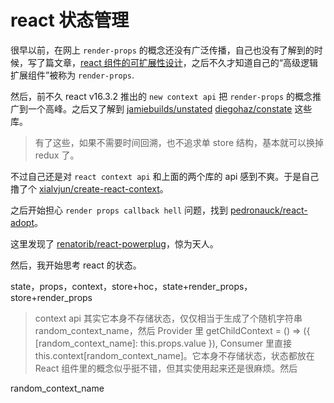 # react 状态管理

很早以前，在网上 `render-props` 的概念还没有广泛传播，自己也没有了解到的时候，写了篇文章，[react 组件的可扩展性设计](http://xialvjun.github.io/2017/08/25/extensible-react-components/)，之后不久才知道自己的“高级逻辑扩展组件”被称为 `render-props`.

然后，前不久 react v16.3.2 推出的 `new context api` 把 `render-props` 的概念推广到一个高峰。之后又了解到 [jamiebuilds/unstated](https://github.com/jamiebuilds/unstated) [diegohaz/constate](https://github.com/diegohaz/constate) 这些库。

> 有了这些，如果不需要时间回溯，也不追求单 store 结构，基本就可以换掉 redux 了。

不过自己还是对 `react context api` 和上面的两个库的 api 感到不爽。于是自己撸了个 [xialvjun/create-react-context](https://github.com/xialvjun/create-react-context)。

之后开始担心 `render props callback hell` 问题，找到 [pedronauck/react-adopt](https://github.com/pedronauck/react-adopt)。

这里发现了 [renatorib/react-powerplug](https://github.com/renatorib/react-powerplug)，惊为天人。

然后，我开始思考 react 的状态。

state，props，context，store+hoc，state+render_props，store+render_props

> context api 其实它本身不存储状态，仅仅相当于生成了个随机字符串 random_context_name，然后 Provider 里 getChildContext = () => ({ [random_context_name]: this.props.value }), Consumer 里直接 this.context[random_context_name]。它本身不存储状态，状态都放在 React 组件里的概念似乎挺不错，但其实使用起来还是很麻烦。然后

random_context_name
